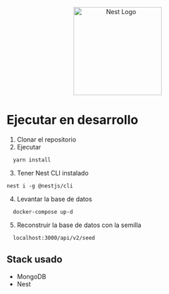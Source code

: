 <p align="center">
  <a href="http://nestjs.com/" target="blank"><img src="https://nestjs.com/img/logo-small.svg" width="200" alt="Nest Logo" /></a>
</p>

# Ejecutar en desarrollo

1. Clonar el repositorio
2. Ejecutar
```
  yarn install
```
3. Tener Nest CLI instalado
```
nest i -g @nestjs/cli
```

4. Levantar la base de datos
```
  docker-compose up-d
```
5. Reconstruir la base de datos con la semilla

```
  localhost:3000/api/v2/seed
```
## Stack usado
* MongoDB
* Nest